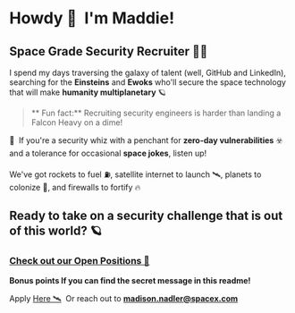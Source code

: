 # Howdy 👋  I'm Maddie!
## Space Grade Security Recruiter 👩‍🚀 

I spend my days traversing the galaxy of talent (well, GitHub and LinkedIn), searching for the **Einsteins** and **Ewoks** who'll secure the space technology that will make **humanity multiplanetary** 🪐

> ** Fun fact:** Recruiting security engineers is harder than landing a Falcon Heavy on a dime! 

📢  If you're a security whiz with a penchant for **zero-day ⁤⁣⁢⁡‌⁡‍‍⁣‌⁡‍⁡‍⁣⁢‍⁤⁡‌⁡⁢⁡‍‍⁢⁡‍‍⁣‌⁢‌⁢‍⁤⁡‌⁡⁢⁡‍‌‌⁢‍⁤⁡⁢‌⁣‍⁢⁣‍⁡⁢⁡‍⁡⁢⁡‍‍⁣‍⁣⁢‍⁤⁢‍‌⁡⁢‍⁤⁢‌⁡⁤‌⁢‍vulnerabilities** ☣️ and a tolerance for occasional **space jokes**, listen up! 

We've got rockets to ⁤⁣⁡⁢‌⁡‍⁣⁡‍‌‍⁡‍⁡⁤‍⁤⁡‌⁡⁢⁡‍‍⁢⁡‍‍⁣‌⁢‌⁢‍⁤⁡‌⁡⁢⁡‍‌‌⁢‍⁤⁡⁢‌⁣‍⁢⁣‍⁡⁢⁡‍⁡⁢⁡‍‍⁣‍⁣⁢‍⁢⁡⁢‍⁤⁢‍‌⁡⁢‍⁤⁢‌⁡⁤‌⁢‍⁢‍⁤⁢‌‌⁡⁢‍⁤⁡‍⁣⁡‌⁡‍⁡‍⁣⁡‌⁢‍⁡‌‍⁣‌⁡⁢⁡‍‍⁢⁡‍‍⁣‍‌‍⁡‍⁡‌⁢‍‌⁤‍⁤⁡‌⁡⁢⁡‍‍⁢⁡‍⁣⁢‍⁤⁡‍‌⁣‍⁣⁡‍⁢⁣‍‌‍⁡‍‍⁣‍‌‍⁡‍⁡‌⁢‍⁤⁡‍‌‌⁡‍⁡‍⁢‍⁤⁡‍‌⁢⁡‍‍⁣‍⁡‍⁡‍⁣fuel ⛽️, satellite internet to launch 🛰️, planets to colonize 🚀, and firewalls to fortify 🔥

## Ready to take on a security challenge that is out of this world? 🪐
### [Check out our Open Positions 🚀](https://www.spacex.com/careers/jobs?discipline=engineering+-+security)

**Bonus points If you can find the secret message in this readme!**

Apply [Here 🛰️](https://www.spacex.com/careers/jobs?discipline=engineering+-+security)  Or reach out to **madison.nadler@spacex.com**
